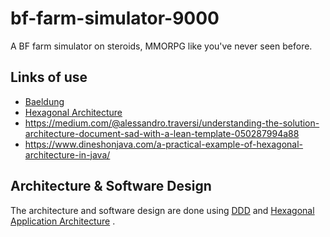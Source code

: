 # bf-farm-simulator-9000
A BF farm simulator on steroids, MMORPG like you've never seen before.

## Links of use

* [Baeldung](https://www.baeldung.com/hexagonal-architecture-ddd-spring)
* [Hexagonal Architecture](https://medium.com/@alessandro.traversi/hexagonal-architecture-structure-example-7ea1d998954e)
* https://medium.com/@alessandro.traversi/understanding-the-solution-architecture-document-sad-with-a-lean-template-050287994a88
* https://www.dineshonjava.com/a-practical-example-of-hexagonal-architecture-in-java/

## Architecture & Software Design

The architecture and software design are done using
[DDD](https://en.wikipedia.org/wiki/Domain-driven_design)
and
[Hexagonal Application Architecture](https://en.wikipedia.org/wiki/Hexagonal_architecture_(software))
.

